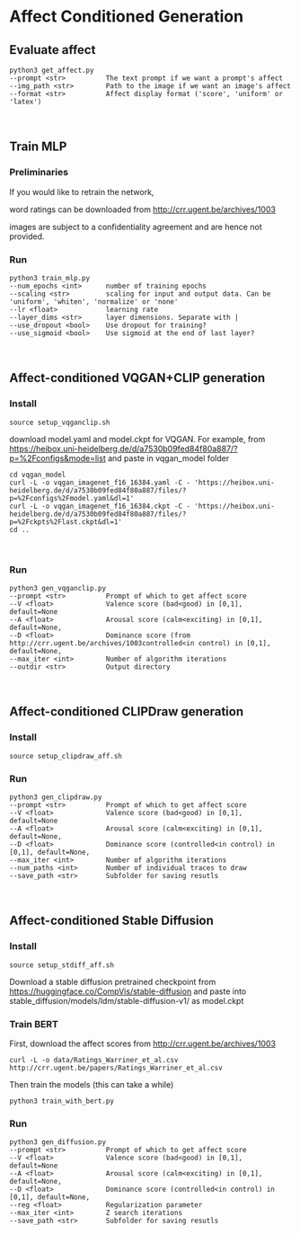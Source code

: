 # Affect Conditioned Generation

## Evaluate affect

```
python3 get_affect.py
--prompt <str>          The text prompt if we want a prompt's affect
--img_path <str>        Path to the image if we want an image's affect
--format <str>          Affect display format ('score', 'uniform' or 'latex')
```
<br>

## Train MLP

### Preliminaries

If you would like to retrain the network,

word ratings can be downloaded from http://crr.ugent.be/archives/1003

images are subject to a confidentiality agreement and are hence not provided.


### Run
```
python3 train_mlp.py
--num_epochs <int>      number of training epochs
--scaling <str>         scaling for input and output data. Can be 'uniform', 'whiten', 'normalize' or 'none'
--lr <float>            learning rate
--layer_dims <str>      layer dimensions. Separate with |
--use_dropout <bool>    Use dropout for training?
--use_sigmoid <bool>    Use sigmoid at the end of last layer?
```
<br>

## Affect-conditioned VQGAN+CLIP generation

### Install

```
source setup_vqganclip.sh
```
download model.yaml and model.ckpt for VQGAN. For example, from
https://heibox.uni-heidelberg.de/d/a7530b09fed84f80a887/?p=%2Fconfigs&mode=list
and paste in vqgan_model folder
```
cd vqgan_model
curl -L -o vqgan_imagenet_f16_16384.yaml -C - 'https://heibox.uni-heidelberg.de/d/a7530b09fed84f80a887/files/?p=%2Fconfigs%2Fmodel.yaml&dl=1' 
curl -L -o vqgan_imagenet_f16_16384.ckpt -C - 'https://heibox.uni-heidelberg.de/d/a7530b09fed84f80a887/files/?p=%2Fckpts%2Flast.ckpt&dl=1'
cd ..
```
<br>

### Run
```
python3 gen_vqganclip.py
--prompt <str>          Prompt of which to get affect score
--V <float>             Valence score (bad<good) in [0,1], default=None
--A <float>             Arousal score (calm<exciting) in [0,1], default=None,
--D <float>             Dominance score (from http://crr.ugent.be/archives/1003controlled<in control) in [0,1], default=None,
--max_iter <int>        Number of algorithm iterations
--outdir <str>          Output directory
```
<br>

## Affect-conditioned CLIPDraw generation

### Install
```
source setup_clipdraw_aff.sh
```

### Run
```
python3 gen_clipdraw.py
--prompt <str>          Prompt of which to get affect score
--V <float>             Valence score (bad<good) in [0,1], default=None
--A <float>             Arousal score (calm<exciting) in [0,1], default=None,
--D <float>             Dominance score (controlled<in control) in [0,1], default=None,
--max_iter <int>        Number of algorithm iterations
--num_paths <int>       Number of individual traces to draw
--save_path <str>       Subfolder for saving resutls
```

<br>

## Affect-conditioned Stable Diffusion

### Install
```
source setup_stdiff_aff.sh
```
Download a stable diffusion pretrained checkpoint from https://huggingface.co/CompVis/stable-diffusion
and paste into stable_diffusion/models/ldm/stable-diffusion-v1/ as model.ckpt


### Train BERT

First, download the affect scores from http://crr.ugent.be/archives/1003
```
curl -L -o data/Ratings_Warriner_et_al.csv http://crr.ugent.be/papers/Ratings_Warriner_et_al.csv
```

Then train the models (this can take a while)
```
python3 train_with_bert.py
```

### Run
```
python3 gen_diffusion.py
--prompt <str>          Prompt of which to get affect score
--V <float>             Valence score (bad<good) in [0,1], default=None
--A <float>             Arousal score (calm<exciting) in [0,1], default=None,
--D <float>             Dominance score (controlled<in control) in [0,1], default=None,
--reg <float>           Regularization parameter
--max_iter <int>        Z search iterations
--save_path <str>       Subfolder for saving resutls
```